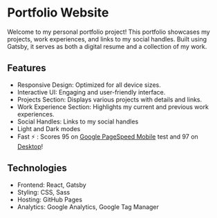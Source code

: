# Portfolio Website

Welcome to my personal portfolio project! This portfolio showcases my projects, work experiences, and links to my social handles. Built using Gatsby, it serves as both a digital resume and a collection of my work.

## Features
- Responsive Design: Optimized for all device sizes.
- Interactive UI: Engaging and user-friendly interface.
- Projects Section: Displays various projects with details and links.
- Work Experience Section: Highlights my current and previous work experiences.
- Social Handles: Links to my social handles
- Light and Dark modes
- Fast :zap: : Scores 95 on [Google PageSpeed Mobile](https://pagespeed.web.dev/analysis/https-akshayxml-github-io/0x47s7093y?form_factor=mobile) test and 97 on [Desktop](https://pagespeed.web.dev/analysis/https-akshayxml-github-io/0x47s7093y?form_factor=desktop)!

## Technologies
- Frontend: React, Gatsby
- Styling: CSS, Sass
- Hosting: GitHub Pages
- Analytics: Google Analytics, Google Tag Manager
